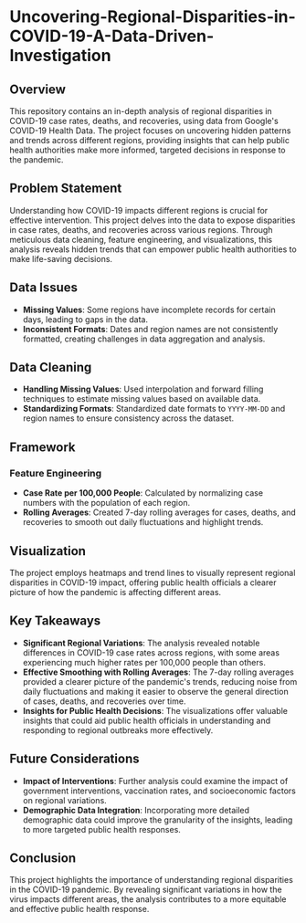 # Uncovering-Regional-Disparities-in-COVID-19-A-Data-Driven-Investigation

## Overview

This repository contains an in-depth analysis of regional disparities in COVID-19 case rates, deaths, and recoveries, using data from Google's COVID-19 Health Data. The project focuses on uncovering hidden patterns and trends across different regions, providing insights that can help public health authorities make more informed, targeted decisions in response to the pandemic.

## Problem Statement

Understanding how COVID-19 impacts different regions is crucial for effective intervention. This project delves into the data to expose disparities in case rates, deaths, and recoveries across various regions. Through meticulous data cleaning, feature engineering, and visualizations, this analysis reveals hidden trends that can empower public health authorities to make life-saving decisions.

## Data Issues

- **Missing Values**: Some regions have incomplete records for certain days, leading to gaps in the data.
- **Inconsistent Formats**: Dates and region names are not consistently formatted, creating challenges in data aggregation and analysis.

## Data Cleaning

- **Handling Missing Values**: Used interpolation and forward filling techniques to estimate missing values based on available data.
- **Standardizing Formats**: Standardized date formats to `YYYY-MM-DD` and region names to ensure consistency across the dataset.

## Framework

### Feature Engineering

- **Case Rate per 100,000 People**: Calculated by normalizing case numbers with the population of each region.
- **Rolling Averages**: Created 7-day rolling averages for cases, deaths, and recoveries to smooth out daily fluctuations and highlight trends.

## Visualization

The project employs heatmaps and trend lines to visually represent regional disparities in COVID-19 impact, offering public health officials a clearer picture of how the pandemic is affecting different areas.

## Key Takeaways

- **Significant Regional Variations**: The analysis revealed notable differences in COVID-19 case rates across regions, with some areas experiencing much higher rates per 100,000 people than others.
- **Effective Smoothing with Rolling Averages**: The 7-day rolling averages provided a clearer picture of the pandemic's trends, reducing noise from daily fluctuations and making it easier to observe the general direction of cases, deaths, and recoveries over time.
- **Insights for Public Health Decisions**: The visualizations offer valuable insights that could aid public health officials in understanding and responding to regional outbreaks more effectively.

## Future Considerations

- **Impact of Interventions**: Further analysis could examine the impact of government interventions, vaccination rates, and socioeconomic factors on regional variations.
- **Demographic Data Integration**: Incorporating more detailed demographic data could improve the granularity of the insights, leading to more targeted public health responses.

## Conclusion

This project highlights the importance of understanding regional disparities in the COVID-19 pandemic. By revealing significant variations in how the virus impacts different areas, the analysis contributes to a more equitable and effective public health response.

